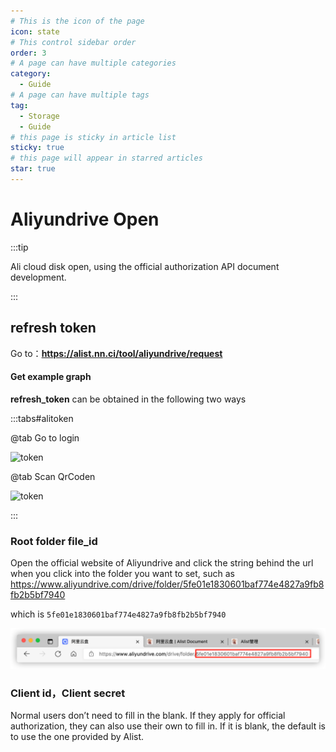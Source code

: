 ```yaml
---
# This is the icon of the page
icon: state
# This control sidebar order
order: 3
# A page can have multiple categories
category:
  - Guide
# A page can have multiple tags
tag:
  - Storage
  - Guide
# this page is sticky in article list
sticky: true
# this page will appear in starred articles
star: true
---
```


# Aliyundrive Open

:::tip

Ali cloud disk open, using the official authorization API document development.

:::

## refresh token

Go to：**https://alist.nn.ci/tool/aliyundrive/request**

#### Get example graph

**refresh_token** can be obtained in the following two ways

:::tabs#alitoken

@tab Go to login

![token](/img/drivers/aliyun/token1.png)

@tab Scan QrCoden

![token](/img/drivers/aliyun/token1.png)

:::



### Root folder file_id

Open the official website of Aliyundrive and click the string behind the url when you click into the folder you want to set, such as https://www.aliyundrive.com/drive/folder/5fe01e1830601baf774e4827a9fb8fb2b5bf7940

which is `5fe01e1830601baf774e4827a9fb8fb2b5bf7940`

![file_id](/img/drivers/aliyundrive.png)



### Client id，Client secret

Normal users don’t need to fill in the blank. If they apply for official authorization, they can also use their own to fill in. If it is blank, the default is to use the one provided by Alist.
